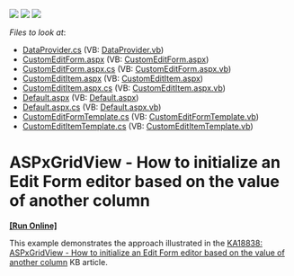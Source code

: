 <!-- default badges list -->
![](https://img.shields.io/endpoint?url=https://codecentral.devexpress.com/api/v1/VersionRange/128534940/13.1.5%2B)
[![](https://img.shields.io/badge/Open_in_DevExpress_Support_Center-FF7200?style=flat-square&logo=DevExpress&logoColor=white)](https://supportcenter.devexpress.com/ticket/details/E4835)
[![](https://img.shields.io/badge/📖_How_to_use_DevExpress_Examples-e9f6fc?style=flat-square)](https://docs.devexpress.com/GeneralInformation/403183)
<!-- default badges end -->
<!-- default file list -->
*Files to look at*:

* [DataProvider.cs](./CS/WebApplication_GridTest/App_Data/DataProvider.cs) (VB: [DataProvider.vb](./VB/WebApplication_GridTest/App_Data/DataProvider.vb))
* [CustomEditForm.aspx](./CS/WebApplication_GridTest/CustomEditForm.aspx) (VB: [CustomEditForm.aspx](./VB/WebApplication_GridTest/CustomEditForm.aspx))
* [CustomEditForm.aspx.cs](./CS/WebApplication_GridTest/CustomEditForm.aspx.cs) (VB: [CustomEditForm.aspx.vb](./VB/WebApplication_GridTest/CustomEditForm.aspx.vb))
* [CustomEditItem.aspx](./CS/WebApplication_GridTest/CustomEditItem.aspx) (VB: [CustomEditItem.aspx](./VB/WebApplication_GridTest/CustomEditItem.aspx))
* [CustomEditItem.aspx.cs](./CS/WebApplication_GridTest/CustomEditItem.aspx.cs) (VB: [CustomEditItem.aspx.vb](./VB/WebApplication_GridTest/CustomEditItem.aspx.vb))
* [Default.aspx](./CS/WebApplication_GridTest/Default.aspx) (VB: [Default.aspx](./VB/WebApplication_GridTest/Default.aspx))
* [Default.aspx.cs](./CS/WebApplication_GridTest/Default.aspx.cs) (VB: [Default.aspx.vb](./VB/WebApplication_GridTest/Default.aspx.vb))
* [CustomEditFormTemplate.cs](./CS/WebApplication_GridTest/Templates/CustomEditFormTemplate.cs) (VB: [CustomEditFormTemplate.vb](./VB/WebApplication_GridTest/Templates/CustomEditFormTemplate.vb))
* [CustomEditItemTemplate.cs](./CS/WebApplication_GridTest/Templates/CustomEditItemTemplate.cs) (VB: [CustomEditItemTemplate.vb](./VB/WebApplication_GridTest/Templates/CustomEditItemTemplate.vb))
<!-- default file list end -->
# ASPxGridView - How to initialize an Edit Form editor based on the value of another column
<!-- run online -->
**[[Run Online]](https://codecentral.devexpress.com/e4835/)**
<!-- run online end -->


<p>This example demonstrates the approach illustrated in the <a href="https://www.devexpress.com/Support/Center/p/KA18838">KA18838: ASPxGridView - How to initialize an Edit Form editor based on the value of another column</a> KB article.</p>

<br/>


